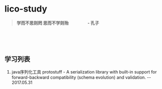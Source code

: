 # lico-study

> **学而不思则罔 思而不学则殆  &emsp;&emsp;&emsp;&emsp; - 孔子**

</br>
</br>
</br>

## 学习列表

1. java序列化工具 protostuff - A serialization library with built-in support for forward-backward compatibility (schema evolution) and validation.  -- 2017.05.31
